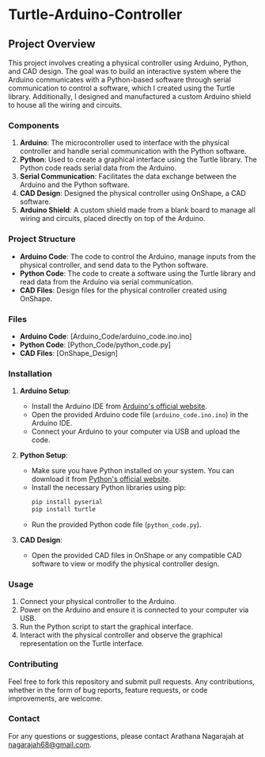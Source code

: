 # Turtle-Arduino-Controller

## Project Overview

This project involves creating a physical controller using Arduino, Python, and CAD design. The goal was to build an interactive system where the Arduino communicates with a Python-based software through serial communication to control  a software, which I created using the Turtle library. Additionally, I designed and manufactured a custom Arduino shield to house all the wiring and circuits.

### Components

1. **Arduino**: The microcontroller used to interface with the physical controller and handle serial communication with the Python software.
2. **Python**: Used to create a graphical interface using the Turtle library. The Python code reads serial data from the Arduino.
3. **Serial Communication**: Facilitates the data exchange between the Arduino and the Python software.
4. **CAD Design**: Designed the physical controller using OnShape, a CAD software.
5. **Arduino Shield**: A custom shield made from a blank board to manage all wiring and circuits, placed directly on top of the Arduino.

### Project Structure

- **Arduino Code**: The code to control the Arduino, manage inputs from the physical controller, and send data to the Python software.
- **Python Code**: The code to create a software using the Turtle library and read data from the Arduino via serial communication.
- **CAD Files**: Design files for the physical controller created using OnShape.

### Files

- **Arduino Code**: [Arduino_Code/arduino_code.ino.ino]
- **Python Code**: [Python_Code/python_code.py]
- **CAD Files**: [OnShape_Design]

### Installation

1. **Arduino Setup**:
    - Install the Arduino IDE from [Arduino's official website](https://www.arduino.cc/en/software).
    - Open the provided Arduino code file (`arduino_code.ino.ino`) in the Arduino IDE.
    - Connect your Arduino to your computer via USB and upload the code.

2. **Python Setup**:
    - Make sure you have Python installed on your system. You can download it from [Python's official website](https://www.python.org/downloads/).
    - Install the necessary Python libraries using pip:
      ```bash
      pip install pyserial
      pip install turtle
      ```
    - Run the provided Python code file (`python_code.py`).

3. **CAD Design**:
    - Open the provided CAD files in OnShape or any compatible CAD software to view or modify the physical controller design.

### Usage

1. Connect your physical controller to the Arduino.
2. Power on the Arduino and ensure it is connected to your computer via USB.
3. Run the Python script to start the graphical interface.
4. Interact with the physical controller and observe the graphical representation on the Turtle interface.

### Contributing

Feel free to fork this repository and submit pull requests. Any contributions, whether in the form of bug reports, feature requests, or code improvements, are welcome.


### Contact

For any questions or suggestions, please contact Arathana Nagarajah at nagarajah68@gmail.com.
